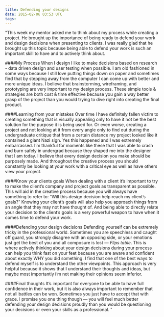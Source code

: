 ```yaml
---
title: Defending your designs
date: 2015-02-06 03:53 UTC
tags:
---
```


"This week my mentor asked me to think about my process while creating a project. He brought up the importance of being ready to defend your work and design decisions when presenting to clients. I was really glad that he brought up this topic because being able to defend your work is such an important skill to have and to actively think about. 

####My Process
When I design I like to make decisions based on research - data driven design and user testing when possible. I am old fashioned in some ways because I still love putting things down on paper and sometimes find that by stepping away from the computer I can come up with better and more unique ideas. I believe that brainstorming, wireframing, and prototyping are very important to my design process. These simple tools & strategies are both cost & time effective because you gain a way better grasp of the project than you would trying to dive right into creating the final product. 

####Learning from your mistakes
Over time I have definitely fallen victim to creating something that is visually appealing only to have it not be the best solution for the purpose it is being used for. Or even worse, creating a project and not looking at it from every angle only to find out during the undergraduate critique that from a certain distance my project looked like it contained a giant Nazi sign. Yes this happened and I was extremely embarrassed. I’m thankful for moments like these that I was able to crash and burn safely in undergrad because they shaped me into the designer that I am today. I believe that every design decision you make should be purposely made.  And throughout the creative process you should constantly be looking at your work with a critical eye as well as have others view your project.

####Know your clients goals
When dealing with a client it’s important to try to make the client’s company and project goals as transparent as possible. This will aid in the creative process because you will always have something to refer to: 
“Will this design decision help reach my client’s goals?” Knowing your client’s goals will also help you approach things from an angle that they may not have thought of. And being able to directly relate your decision to the client’s goals is a very powerful weapon to have when it comes time to defend your work.

####Defending your design decisions
Defending yourself can be extremely tricky in the professional world. Sometimes you are speechless and caught off guard, you strongly disagree with an opposing side, or your emotions just get the best of you and all composure is lost — *Flips table*. This is where actively thinking about your design decisions during your process can help you think fast on your feet because you are aware and confident about exactly WHY you did something. I find that one of the best ways to defend myself is to understand the other viewpoints. This approach is very helpful because it shows that I understand their thoughts and ideas, but maybe most importantly i’m not making their opinions seem inferior. 

####Final thoughts
It’s important for everyone to be able to have full confidence in their work, but it is also always important to remember that not all battles can be won. Sometimes you just have to accept that with grace. I promise you one thing though — you will feel much better defending your design decisions proudly than you would be questioning your decisions or even your skills as a professional.
"